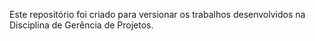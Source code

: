 Este repositório foi criado para versionar os trabalhos desenvolvidos na Disciplina de Gerência de Projetos.